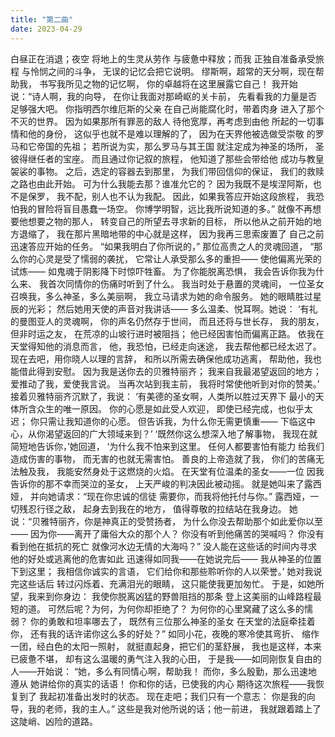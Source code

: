 ```yaml
---
title: "第二曲"
date: 2023-04-29
---
```

白昼正在消退；夜空
将地上的生灵从劳作
与疲惫中释放；而我
正独自准备承受旅程
与怜悯之间的斗争，
无误的记忆会把它说明。
缪斯啊，超常的天分啊，现在帮助我，
书写我所见之物的记忆啊，
你的卓越将在这里展露它自己！
我开始说：“诗人啊，我的向导，
在你让我面对那崎岖的关卡前，
先看看我的力量是否足够强大吧。
你指明西尔维厄斯的父亲
在自己尚能腐化时，带着肉身
进入了那个不灭的世界。
因为如果那所有罪恶的敌人
待他宽厚，再考虑到由他
所起的一切事情和他的身份，
这似乎也就不是难以理解的了，
因为在天界他被选做受崇敬
的罗马和它帝国的先祖；
若所说为实，那么罗马与其王国
就注定成为神圣的场所，
圣彼得继任者的宝座。
而且通过你记叙的旅程，
他知道了那些会带给他
成功与教皇袈裟的事物。
之后，选定的容器去到那里，
为我们带回信仰的保证，
我们的救赎之路也由此开始。
可为什么我能去那？谁准允它的？
因为我既不是埃涅阿斯，也不是保罗，
我不配，别人也不认为我配。
因此，如果我答应开始这段旅程，
我恐怕我的冒险将盲目愚蠢一场空。
你博学明智，远比我所说知道的多。”
就像不再想要他想要之物的那人，
转变自己的所望去寻求新的目标，
所以他从之前开始的地方退缩了，
我在那片黑暗地带的中心就是这样，
因为我再三思索废置了
自己之前迅速答应开始的任务。
“如果我明白了你所说的，”
那位高贵之人的灵魂回道，
“那么你的心灵是受了懦弱的袭扰，
它常让人承受那么多的重担——
使他偏离光荣的试炼——
如鬼魂于阴影降下时惊吓牲畜。
为了你能脱离恐惧，
我会告诉你我为什么来、
我首次同情你的伤痛时听到了什么。
我当时处于悬置的灵魂间，
一位圣女召唤我，多么神圣，多么美丽啊，
我立马请求为她的命令服务。
她的眼睛胜过星辰的光彩；
然后她用天使的声音对我讲话——
多么温柔、悦耳啊。她说：
‘有礼的曼图亚人的灵魂啊，
你的声名仍然存于世间，
而且还将与世长存，
我的朋友，但非时运之友，
在荒凉的山坡行进时被阻挡；
他已经因害怕而偏离正路。
依我在天堂得知他的消息而言，
他，我恐怕，已经走向迷途，
我去帮他都已经太迟了。
现在去吧，用你晓人以理的言辞，
和所以所需去确保他成功逃离，
帮助他，我也能借此得到安慰。
因为我是送你去的贝雅特丽齐；
我来自我最渴望返回的地方；
爱推动了我，爱使我言说。
当再次站到我主前，
我将时常使他听到对你的赞美。’
接着贝雅特丽齐沉默了，我说：
‘有美德的圣女啊，人类所以胜过天界下
最小的天体所含众生的唯一原因。
你的心愿是如此受人欢迎，
即使已经完成，也似乎太迟；
你只需让我知道你的心愿。
但告诉我，为什么你无需更慎重——
下临这中心，从你渴望返回的广大领域来到？’
‘既然你这么想深入地了解事物，
我现在就简短地告诉你，’她回道，
‘为什么我不怕来到这里。
任何人都要害怕有能力
给我们造成伤害的事物，
而无害的也就无需害怕。
善良的上帝造就了我，
你们的苦痛无法触及我，
我能安然身处于这燃烧的火焰。
在天堂有位温柔的圣女——一位
因我告诉你的那不幸而哭泣的圣女，
上天严峻的判决因此被动摇。
就是她叫来了露西娅，
并向她请求：“现在你忠诚的信徒
需要你，而我将他托付与你。”
露西娅，一切残忍行径之敌，
起身去到我在的地方，
值得尊敬的拉结站在我身边。
她说：“贝雅特丽齐，你是神真正的受赞扬者，
为什么你没去帮助那个如此爱你以至——
因为你——离开了庸俗大众的那个人？
你没有听到他痛苦的哭喊吗？
你没有看到他在抵抗的死亡
就像河水边无情的大海吗？”
没人能在这些话的时间内寻求
他的好处或逃离他的危害如此
迅速得如同我——在她说完后——
我从神圣的位置下到这里；
我相信你诚实的言语，
它们给你和那些聆听你的人以荣誉。’
她对我说完这些话后
转过闪烁着、充满泪光的眼睛，
这只能使我更加匆忙。
于是，如她所望，我来到你身边：
我使你脱离凶猛的野兽阻挡的那条
登上这美丽的山峰路程最短的道。
可然后呢？为何，为何你却拒绝了？
为何你的心里窝藏了这么多的懦弱？
你的勇敢和坦率哪去了，
既然有三位那么神圣的圣女
在天堂的法庭牵挂着你，
还有我的话许诺你这么多的好处？”
如同小花，夜晚的寒冷使其弯折、
缩作一团，经白色的太阳一照射，
就挺直起身，把它们的茎舒展，
我也是这样，本来已疲惫不堪，
却有这么温暖的勇气注入我的心田，
于是我——如同刚恢复自由的人——开始说：
“她，多么有同情心啊，帮助我！
而你，多么殷勤，那么迅速地遵从
她讲给你的真实的话语！
你和你的话，已使我的内心
期待这次旅程——我恢复到了
我起初准备出发时的状态。
现在走吧；我们只有一个意志：
你是我的向导，我的老师，我的主人。”
这些是我对他所说的话；他一前进，
我就跟着踏上了这陡峭、凶险的道路。